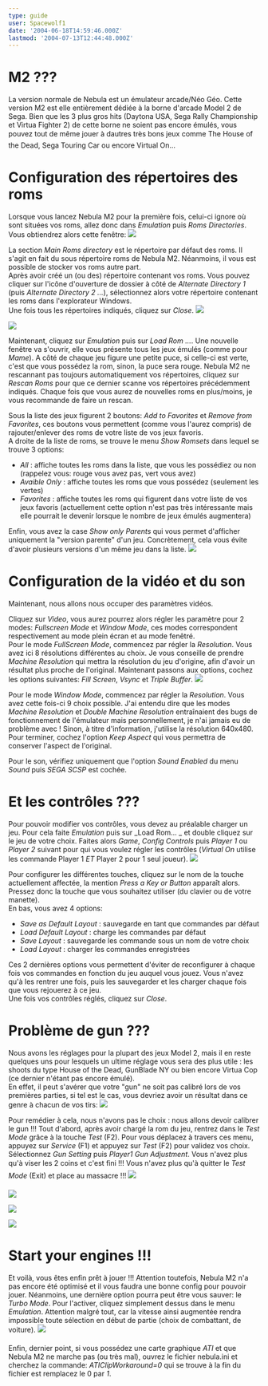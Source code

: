 ```yaml
---
type: guide
user: Spacewolf1
date: '2004-06-18T14:59:46.000Z'
lastmod: '2004-07-13T12:44:48.000Z'
---
```


# M2 ???

La version normale de Nebula est un émulateur arcade/Néo Géo. Cette version M2 est elle entièrement dédiée à la borne d'arcade Model 2 de 
Sega. Bien que les 3 plus gros hits (Daytona USA, Sega Rally Championship et Virtua Fighter 2) de cette borne ne soient pas encore émulés, 
vous pouvez tout de même jouer à dautres très bons jeux comme The House of the Dead, Sega Touring Car ou encore Virtual On...

# Configuration des répertoires des roms

Lorsque vous lancez Nebula M2 pour la première fois, celui-ci ignore où sont situées vos roms, allez donc dans _Emulation_
puis _Roms Directories_. Vous obtiendrez alors cette fenêtre:
![](/emulators/nebulam2/configure/neb-01.jpg)

La section _Main Roms directory_ est le répertoire par défaut des roms. Il s'agit en fait du sous répertoire roms 
de Nebula M2\. Néanmoins, il vous est possible de stocker vos roms autre part.  
Après avoir créé un (ou des) répertoire contenant vos roms. Vous pouvez cliquer sur l'icône d'ouverture de dossier à côté de _Alternate 
Directory 1_ (puis _Alternate Directory 2 ..._), sélectionnez alors votre répertoire contenant les roms dans l'explorateur Windows.  
Une fois tous les répertoires indiqués, cliquez sur _Close_.
![](/emulators/nebulam2/configure/neb-02.jpg)  
  
![](/emulators/nebulam2/configure/neb-03.jpg)

Maintenant, cliquez sur _Emulation_ puis sur _Load Rom ..._. Une nouvelle fenêtre va s'ouvrir, elle vous présente 
tous les jeux émulés (comme pour _Mame_). A côté de chaque jeu figure une petite puce, si celle-ci est verte, c'est que vous 
possédez la rom, sinon, la puce sera rouge. Nebula M2 ne rescannant pas toujours automatiquement vos répertoires, cliquez sur _Rescan
Roms_ pour que ce dernier scanne vos répertoires précédemment indiqués. Chaque fois que vous aurez de nouvelles roms en plus/moins, 
je vous recommande de faire un rescan.

Sous la liste des jeux figurent 2 boutons: _Add to Favorites_ et _Remove from Favorites_, ces boutons vous 
permettent (comme vous l'aurez compris) de rajouter/enlever des roms de votre liste de vos jeux favoris.  
A droite de la liste de roms, se trouve le menu _Show Romsets_ dans lequel se trouve 3 options:

* _All_ : affiche toutes les roms dans la liste, que vous les possédiez ou non (rappelez vous: rouge vous avez pas, vert vous avez)
* _Avaible Only_ : affiche toutes les roms que vous possédez (seulement les vertes)
* _Favorites_ : affiche toutes les roms qui figurent dans votre liste de vos jeux favoris (actuellement cette option n'est pas très intéressante mais elle pourrait le devenir lorsque le nombre de jeux émulés augmentera)

Enfin, vous avez la case _Show only Parents_ qui vous permet d'afficher uniquement la "version parente" d'un jeu. Concrètement, 
cela vous évite d'avoir plusieurs versions d'un même jeu dans la liste.
![](/emulators/nebulam2/configure/neb-06.jpg)

# Configuration de la vidéo et du son

Maintenant, nous allons nous occuper des paramètres vidéos.

Cliquez sur _Video_, vous aurez pourrez alors régler les paramètre pour 2 modes: _Fullscreen Mode_ et _Window Mode_, 
ces modes correspondent respectivement au mode plein écran et au mode fenêtré.  
Pour le mode _FullScreen Mode_, commencez par régler la _Resolution_. Vous avez ici 8 résolutions différentes au choix. 
Je vous conseille de prendre _Machine Resolution_ qui mettra la résolution du jeu d'origine, afin d'avoir un résultat plus proche 
de l'original. Maintenant passons aux options, cochez les options suivantes: _Fill Screen_, _Vsync_ et _Triple Buffer_.
![](/emulators/nebulam2/configure/neb-04.jpg)

Pour le mode _Window Mode_, commencez par régler la _Resolution_. Vous avez cette fois-ci 9 choix possible. J'ai entendu dire que 
les modes _Machine Resolution_ et _Double Machine Resolution_ entraînaient des bugs de fonctionnement de l'émulateur mais 
personnellement, je n'ai jamais eu de problème avec ! Sinon, à titre d'information, j'utilise la résolution 640x480\. Pour terminer, cochez 
l'option _Keep Aspect_ qui vous permettra de conserver l'aspect de l'original.

Pour le son, vérifiez uniquement que l'option _Sound Enabled_ du menu _Sound_ puis _SEGA SCSP_ est cochée.

# Et les contrôles ???

Pour pouvoir modifier vos contrôles, vous devez au préalable charger un jeu. Pour cela faite _Emulation_ puis sur 
_Load Rom... _ et double cliquez sur le jeu de votre choix. Faites alors _Game_, _Config Controls_ puis 
_Player 1_ ou _Player 2_ suivant pour qui vous voulez régler les contrôles (_Virtual On_ utilise les 
commande Player 1 _ET_ Player 2 pour 1 seul joueur).
![](/emulators/nebulam2/configure/neb-07.jpg)

Pour configurer les différentes touches, cliquez sur le nom de la touche actuellement affectée, la mention _Press a Key or Button_
apparaît alors. Pressez donc la touche que vous souhaitez utiliser (du clavier ou de votre manette).  
En bas, vous avez 4 options:

* _Save as Default Layout_ : sauvegarde en tant que commandes par défaut
* _Load Default Layout_ : charge les commandes par défaut
* _Save Layout_ : sauvegarde les commande sous un nom de votre choix
* _Load Layout_ : charger les commandes enregistrées

Ces 2 dernières options vous permettent d'éviter de reconfigurer à chaque fois vos commandes en fonction du jeu auquel vous jouez. 
Vous n'avez qu'à les rentrer une fois, puis les sauvegarder et les charger chaque fois que vous rejouerez à ce jeu.  
Une fois vos contrôles réglés, cliquez sur _Close_.

# Problème de gun ???

Nous avons les réglages pour la plupart des jeux Model 2, mais il en reste quelques uns pour lesquels un ultime réglage vous 
sera des plus utile : les shoots du type House of the Dead, GunBlade NY ou bien encore Virtua Cop (ce dernier n'étant pas encore émulé).  
En effet, il peut s'avérer que votre "gun" ne soit pas calibré lors de vos premières parties, si tel est le cas, vous devriez avoir un résultat dans ce 
genre à chacun de vos tirs:
![](/emulators/nebulam2/configure/neb-09.jpg)  

Pour remédier à cela, nous n'avons pas le choix : nous allons devoir calibrer le gun !!! Tout d'abord, après avoir chargé la rom du jeu, 
rentrez dans le _Test Mode_ grâce à la touche _Test_ (F2). Pour vous déplacez à travers ces menu, appuyez sur _Service_
(F1) et appuyez sur _Test_ (F2) pour validez vos choix. Sélectionnez _Gun Setting_ puis _Player1 Gun Adjustment_. Vous 
n'avez plus qu'à viser les 2 coins et c'est fini !!! Vous n'avez plus qu'à quitter le _Test Mode_ (Exit) et place au massacre !!!
![](/emulators/nebulam2/configure/neb-10.jpg)  
  
![](/emulators/nebulam2/configure/neb-11.jpg)  
  
![](/emulators/nebulam2/configure/neb-12.jpg)  
  
![](/emulators/nebulam2/configure/neb-13.jpg)

# Start your engines !!!

Et voilà, vous êtes enfin prêt à jouer !!! Attention toutefois, Nebula M2 n'a pas encore été optimisé et il vous faudra une bonne config pour 
pouvoir jouer. Néanmoins, une dernière option pourra peut être vous sauver: le _Turbo Mode_. Pour l'activer, cliquez simplement dessus dans 
le menu _Emulation_. Attention malgré tout, car la vitesse ainsi augmentée rendra impossible toute sélection en début de partie (choix de 
combattant, de voiture).
![](/emulators/nebulam2/configure/neb-08.jpg)

Enfin, dernier point, si vous possédez une carte graphique _ATI_ et que Nebula M2 ne marche pas (ou très mal), ouvrez le fichier
nebula.ini et cherchez la commande: _ATIClipWorkaround=0_ qui se trouve à la fin du fichier est remplacez le 0 par _1_.